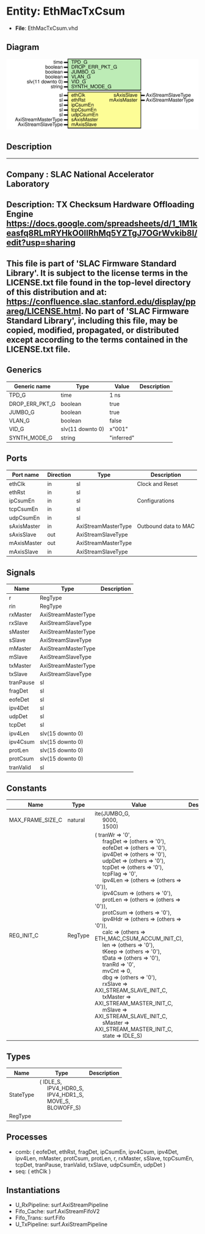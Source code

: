 # Entity: EthMacTxCsum

- **File**: EthMacTxCsum.vhd
## Diagram

![Diagram](EthMacTxCsum.svg "Diagram")
## Description

-----------------------------------------------------------------------------
 Company    : SLAC National Accelerator Laboratory
-----------------------------------------------------------------------------
 Description: TX Checksum Hardware Offloading Engine
 https://docs.google.com/spreadsheets/d/1_1M1keasfq8RLmRYHkO0IlRhMq5YZTgJ7OGrWvkib8I/edit?usp=sharing
-----------------------------------------------------------------------------
 This file is part of 'SLAC Firmware Standard Library'.
 It is subject to the license terms in the LICENSE.txt file found in the
 top-level directory of this distribution and at:
    https://confluence.slac.stanford.edu/display/ppareg/LICENSE.html.
 No part of 'SLAC Firmware Standard Library', including this file,
 may be copied, modified, propagated, or distributed except according to
 the terms contained in the LICENSE.txt file.
-----------------------------------------------------------------------------
## Generics

| Generic name   | Type             | Value      | Description |
| -------------- | ---------------- | ---------- | ----------- |
| TPD_G          | time             | 1 ns       |             |
| DROP_ERR_PKT_G | boolean          | true       |             |
| JUMBO_G        | boolean          | true       |             |
| VLAN_G         | boolean          | false      |             |
| VID_G          | slv(11 downto 0) | x"001"     |             |
| SYNTH_MODE_G   | string           | "inferred" |             |
## Ports

| Port name   | Direction | Type                | Description          |
| ----------- | --------- | ------------------- | -------------------- |
| ethClk      | in        | sl                  | Clock and Reset      |
| ethRst      | in        | sl                  |                      |
| ipCsumEn    | in        | sl                  | Configurations       |
| tcpCsumEn   | in        | sl                  |                      |
| udpCsumEn   | in        | sl                  |                      |
| sAxisMaster | in        | AxiStreamMasterType | Outbound data to MAC |
| sAxisSlave  | out       | AxiStreamSlaveType  |                      |
| mAxisMaster | out       | AxiStreamMasterType |                      |
| mAxisSlave  | in        | AxiStreamSlaveType  |                      |
## Signals

| Name      | Type                | Description |
| --------- | ------------------- | ----------- |
| r         | RegType             |             |
| rin       | RegType             |             |
| rxMaster  | AxiStreamMasterType |             |
| rxSlave   | AxiStreamSlaveType  |             |
| sMaster   | AxiStreamMasterType |             |
| sSlave    | AxiStreamSlaveType  |             |
| mMaster   | AxiStreamMasterType |             |
| mSlave    | AxiStreamSlaveType  |             |
| txMaster  | AxiStreamMasterType |             |
| txSlave   | AxiStreamSlaveType  |             |
| tranPause | sl                  |             |
| fragDet   | sl                  |             |
| eofeDet   | sl                  |             |
| ipv4Det   | sl                  |             |
| udpDet    | sl                  |             |
| tcpDet    | sl                  |             |
| ipv4Len   | slv(15 downto 0)    |             |
| ipv4Csum  | slv(15 downto 0)    |             |
| protLen   | slv(15 downto 0)    |             |
| protCsum  | slv(15 downto 0)    |             |
| tranValid | sl                  |             |
## Constants

| Name             | Type    | Value                                                                                                                                                                                                                                                                                                                                                                                                                                                                                                                                                                                                                                                                                                                                                                                                                                                                                                                                                                                                                                                                                                                                                                                                                                                                                                                                                                                                                                                                                                                                                                                                                                                                                                                                                                   | Description |
| ---------------- | ------- | ----------------------------------------------------------------------------------------------------------------------------------------------------------------------------------------------------------------------------------------------------------------------------------------------------------------------------------------------------------------------------------------------------------------------------------------------------------------------------------------------------------------------------------------------------------------------------------------------------------------------------------------------------------------------------------------------------------------------------------------------------------------------------------------------------------------------------------------------------------------------------------------------------------------------------------------------------------------------------------------------------------------------------------------------------------------------------------------------------------------------------------------------------------------------------------------------------------------------------------------------------------------------------------------------------------------------------------------------------------------------------------------------------------------------------------------------------------------------------------------------------------------------------------------------------------------------------------------------------------------------------------------------------------------------------------------------------------------------------------------------------------------------- | ----------- |
| MAX_FRAME_SIZE_C | natural |  ite(JUMBO_G,<br><span style="padding-left:20px"> 9000,<br><span style="padding-left:20px"> 1500)                                                                                                                                                                                                                                                                                                                                                                                                                                                                                                                                                                                                                                                                                                                                                                                                                                                                                                                                                                                                                                                                                                                                                                                                                                                                                                                                                                                                                                                                                                                                                                                                                                                                       |             |
| REG_INIT_C       | RegType |  (       tranWr   => '0',<br><span style="padding-left:20px">       fragDet  => (others => '0'),<br><span style="padding-left:20px">       eofeDet  => (others => '0'),<br><span style="padding-left:20px">       ipv4Det  => (others => '0'),<br><span style="padding-left:20px">       udpDet   => (others => '0'),<br><span style="padding-left:20px">       tcpDet   => (others => '0'),<br><span style="padding-left:20px">       tcpFlag  => '0',<br><span style="padding-left:20px">       ipv4Len  => (others => (others => '0')),<br><span style="padding-left:20px">       ipv4Csum => (others => '0'),<br><span style="padding-left:20px">       protLen  => (others => (others => '0')),<br><span style="padding-left:20px">       protCsum => (others => '0'),<br><span style="padding-left:20px">       ipv4Hdr  => (others => (others => '0')),<br><span style="padding-left:20px">       calc     => (others => ETH_MAC_CSUM_ACCUM_INIT_C),<br><span style="padding-left:20px">       len      => (others => '0'),<br><span style="padding-left:20px">       tKeep    => (others => '0'),<br><span style="padding-left:20px">       tData    => (others => '0'),<br><span style="padding-left:20px">       tranRd   => '0',<br><span style="padding-left:20px">       mvCnt    => 0,<br><span style="padding-left:20px">       dbg      => (others => '0'),<br><span style="padding-left:20px">       rxSlave  => AXI_STREAM_SLAVE_INIT_C,<br><span style="padding-left:20px">       txMaster => AXI_STREAM_MASTER_INIT_C,<br><span style="padding-left:20px">       mSlave   => AXI_STREAM_SLAVE_INIT_C,<br><span style="padding-left:20px">       sMaster  => AXI_STREAM_MASTER_INIT_C,<br><span style="padding-left:20px">       state    => IDLE_S) |             |
## Types

| Name      | Type                                                                                                                                                                                                    | Description |
| --------- | ------------------------------------------------------------------------------------------------------------------------------------------------------------------------------------------------------- | ----------- |
| StateType | ( IDLE_S,<br><span style="padding-left:20px"> IPV4_HDR0_S,<br><span style="padding-left:20px"> IPV4_HDR1_S,<br><span style="padding-left:20px"> MOVE_S,<br><span style="padding-left:20px"> BLOWOFF_S)  |             |
| RegType   |                                                                                                                                                                                                         |             |
## Processes
- comb: ( eofeDet, ethRst, fragDet, ipCsumEn, ipv4Csum, ipv4Det,
                   ipv4Len, mMaster, protCsum, protLen, r, rxMaster, sSlave,
                   tcpCsumEn, tcpDet, tranPause, tranValid, txSlave, udpCsumEn,
                   udpDet )
- seq: ( ethClk )
## Instantiations

- U_RxPipeline: surf.AxiStreamPipeline
- Fifo_Cache: surf.AxiStreamFifoV2
- Fifo_Trans: surf.Fifo
- U_TxPipeline: surf.AxiStreamPipeline

